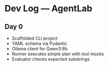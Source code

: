 # Dev Log — AgentLab

## Day 0
- Scaffolded CLI project
- YAML schema via Pydantic
- Ollama client for Qwen3:8b
- Runner executes simple plan with tool mocks
- Evaluator checks expected substrings